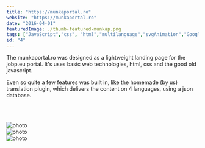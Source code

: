 ```yaml
---
title: "https://munkaportal.ro"
website: "https://munkaportal.ro"
date: "2016-04-01"
featuredImage: ./thumb-featured-munkap.png
tags: ["JavaScript","css", "html","multilanguage","svgAnimation","GoogleSheets"  ]
id: "4"
---
```


<justify>

The munkaportal.ro was designed as a lightweight landing page for the jobp.eu portal. It's uses basic web technologies, html, css and the good old javascript.  

Even so quite a few features was built in, like the homemade (by us) translation plugin, which delivers the content on 4 languages, using a json database.

</justify>
<br />
<br />



![photo](thumb-munkap-1.png)  
![photo](thumb-munkap-2.png)  
![photo](thumb-munkap-3.png)  